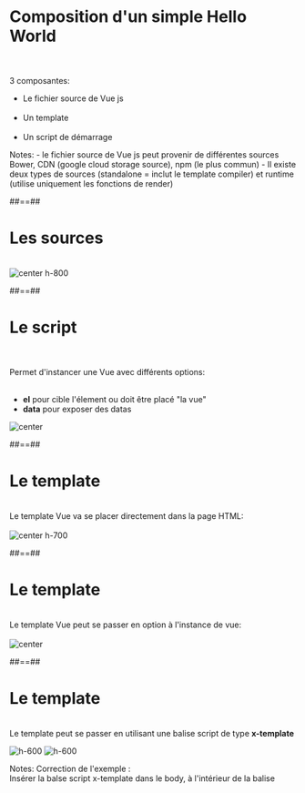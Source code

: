 <!-- .slide: class="sfeir-basic-slide" -->
# Composition d'un simple Hello World
<br><br>
<span> 3 composantes: <span>
<ul>
    <li>Le fichier source de Vue js</li><br>
    <li>Un template</li><br>
    <li>Un script de démarrage</li>
</ul>
Notes:
 - le fichier source de Vue js peut provenir de différentes sources Bower, CDN (google cloud storage source), npm (le plus commun)
 - Il existe deux types de sources (standalone = inclut le template compiler) et runtime (utilise uniquement les fonctions de render)

##==##

<!-- .slide: class="sfeir-basic-slide" -->
# Les sources
<br>
<img alt="center h-800" src="assets/images/school/basics/source_exemple.png">

##==##

<!-- .slide: class="sfeir-basic-slide" -->
# Le script
<div>
<br><br>
    Permet d'instancer une Vue avec différents options:
    <br><br>
    <ul>
        <li><strong>el</strong> pour cible l'élement ou doit être placé "la vue"<br>
        <li><strong>data</strong> pour exposer des datas
    <ul>
</div>
<div>
    <img alt="center" src="assets/images/school/basics/script_exemple.png">
</div>

##==##

<!-- .slide: class="sfeir-basic-slide" -->
# Le template
<br>
Le template Vue va se placer directement dans la page HTML:
<br><br>
<img alt="center h-700" src="assets/images/school/basics/template_exemple.png">

##==##

<!-- .slide: class="sfeir-basic-slide" -->
# Le template
<br>
Le template Vue peut se passer en option à l'instance de vue:
<br><br>
<img alt="center" src="assets/images/school/basics/template_option_instance_exemple.png">

##==##

<!-- .slide: class="sfeir-basic-slide" -->
# Le template
<br>
Le template peut se passer en utilisant une balise script de type <strong>x-template</strong>
<p class="inline-flex">
    <img alt="h-600" src="assets/images/school/basics/x-template_script_exemple.png">
    <img alt="h-600" src="assets/images/school/basics/x-template_html_exemple.png">
</p>

Notes:
Correction de l'exemple :<br>
Insérer la balse script x-template dans le body, à l'intérieur de la balise <div id="app"></div>
